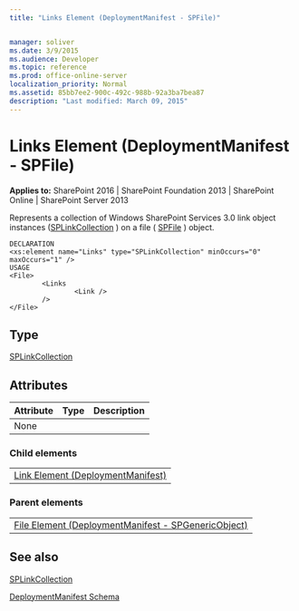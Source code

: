 ```yaml
---
title: "Links Element (DeploymentManifest - SPFile)"


manager: soliver
ms.date: 3/9/2015
ms.audience: Developer
ms.topic: reference
ms.prod: office-online-server
localization_priority: Normal
ms.assetid: 85bb7ee2-900c-492c-988b-92a3ba7bea87
description: "Last modified: March 09, 2015"
---
```


# Links Element (DeploymentManifest - SPFile)

 
  
 **Applies to:** SharePoint 2016 | SharePoint Foundation 2013 | SharePoint Online | SharePoint Server 2013 
  
Represents a collection of Windows SharePoint Services 3.0 link object instances ([SPLinkCollection](https://msdn.microsoft.com/library/Microsoft.SharePoint.SPLinkCollection.aspx) ) on a file ( [SPFile](https://msdn.microsoft.com/library/Microsoft.SharePoint.SPFile.aspx) ) object. 
  
```
DECLARATION
<xs:element name="Links" type="SPLinkCollection" minOccurs="0" maxOccurs="1" />
USAGE
<File>
        <Links 
                <Link />
        />
</File>

```

## Type

[SPLinkCollection](https://msdn.microsoft.com/library/Microsoft.SharePoint.SPLinkCollection.aspx)
  
## Attributes

|**Attribute**|**Type**|**Description**|
|:-----|:-----|:-----|
|None  <br/> |||
   
### Child elements

||
|:-----|
|[Link Element (DeploymentManifest)](link-element-deploymentmanifest.md)
   
### Parent elements

||
|:-----|
|[File Element (DeploymentManifest - SPGenericObject)](file-element-deploymentmanifestspgenericobject.md)
   
## See also



[SPLinkCollection](https://msdn.microsoft.com/library/Microsoft.SharePoint.SPLinkCollection.aspx)


[DeploymentManifest Schema](deploymentmanifest-schema.md)

